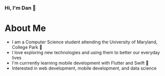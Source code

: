 ### Hi, I'm Dan 👋

# About Me
- I am a Computer Science student attending the University of Maryland, College Park 🐢
- I love exploring new technologies and using them to better our everyday lives 
- I'm currrently learning mobile development with Flutter and Swift 📲
- Interested in web development, mobile development, and data science 
